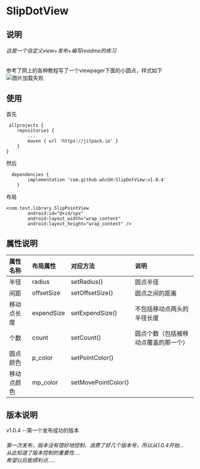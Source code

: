 # SlipDotView
## 说明
###### *这是一个自定义view+发布+编写readme的练习*<br>
参考了网上的各种教程写了一个viewpager下面的小圆点，样式如下<br>
<img src="https://github.com/whcGH/SlipDotView/blob/master/slip_dot_view_example.jpg" alt="图片加载失败"/><br>
## 使用
首先
```
 allprojects {
    repositories {
        ...
        maven { url 'https://jitpack.io' }
    }
}
```
然后
```
  dependencies {
        implementation 'com.github.whcGH:SlipDotView:v1.0.4'
    }
```
布局
```
<com.test.library.SlipPointView
        android:id="@+id/spv"
        android:layout_width="wrap_content"
        android:layout_height="wrap_content" />
```
## 属性说明
|属性名称|布局属性|对应方法|说明|
|:---|:---|:---|:---|
|半径|radius|setRadius()|圆点半径|
|间距|offsetSize|setOffsetSize()|圆点之间的距离|
|移动点长度|expendSize|setExpendSize()|不包括移动点两头的半径长度|
|个数|count|setCount()|圆点个数（包括被移动点覆盖的那一个）|
|圆点颜色|p_color|setPointColor()||
|移动点颜色|mp_color|setMovePointColor()||

## 版本说明
v1.0.4    --第一个发布成功的版本

###### *第一次发布，版本没有很好地控制，浪费了好几个版本号，所以从1.0.4开始...<br>从此知道了版本控制的重要性....<br>希望以后能顺利点.....*
